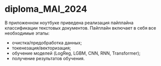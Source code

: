 # diploma_MAI_2024

В приложенном ноутбуке приведена реализация пайплайна классификации текстовых документов.
Пайплайн включает в себя все необходимые этапы:
- очистка/предобработка данных;
- токенезация/векторизация;
- обучение моделей (LogReg, LGBM, CNN, RNN, Transformer);
- получение результатов обучения.
